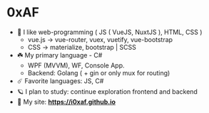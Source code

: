 # 0xAF

- 🌱 I like web-programming ( JS ( VueJS, NuxtJS ), HTML, CSS )
  - vue.js  -> vue-router, vuex, vuetify, vue-bootstrap
  - CSS     -> materialize, bootstrap | SCSS
- ☘️ My primary language - C#
  - WPF (MVVM), WF, Console App.
  - Backend: Golang ( + gin or only mux for routing)
- ☄️ Favorite languages: JS, C#
- 🪐 I plan to study: continue exploration frontend and backend
- 🍃 My site: **https://i0xaf.github.io**
